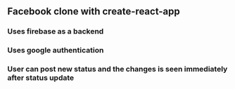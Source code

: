 ## Facebook clone with create-react-app

### Uses firebase as a backend
### Uses google authentication 
### User can post new status and the changes is seen immediately after status update


